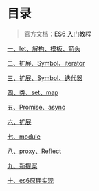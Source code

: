 # 目录> 官方文档：[ES6 入门教程](https://es6.ruanyifeng.com/)[一、let、解构、模板、箭头](es6-01%20let、解构、模板、箭头.md)[二、扩展、Symbol、iterator](es6-02%20扩展、Symbol、iterator.md)[三、扩展、Symbol、迭代器](es6-02%20扩展、Symbol、迭代器.md)[四、类、set、map](es6-03%20类、set、map.md)[五、Promise、async](es6-04%20Promise、async.md)[六、扩展](es6-05%20扩展.md)[七、module](es6-06%20module.md)[八、proxy、Reflect](es6-07%20proxy、Reflect.md)[九、新提案](es6-08%20新提案.md)[十、es6原理实现](es6原理实现.md)